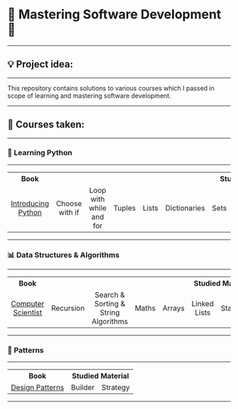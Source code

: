 # 💾 Mastering Software Development 💾

---

## 💡 Project idea:

---

This repository contains solutions to various courses which I passed in scope of learning and mastering software
development.

---

## 📖 Courses taken:

---

### 🐍 Learning Python

---
<table>
    <tr>
        <th>Book</th>
        <th colspan="13">Studied Material</th>
    </tr>
    <tr align="center">
        <td><a href="https://www.amazon.com/Introducing-Python-Modern-Computing-Packages/dp/1492051365/ref=sr_1_1?crid=34IIUUTS2P7IE&dib=eyJ2IjoiMSJ9.h9ifkIDZ1s9yEGN_4V1SOAKMJC3c9L8NTbIKNGp1lzlbzrLJAHOLhai3Vd_AlgeDRjQripCgvAy1mozY_km3Vg8r1f0rA80E-E1vejBDhEWnDv3KINy7WvKuoNMd55WJXaytGXFiGHAxwpLpp4Qk2aRfrwQWi0zkZBC3_FHZFlwssnXy_ouEfwSyr-GfTAIn6XsniN7u0XJRgWUOW0ZXRRboysGH-kKRc2Nao2W6x-c.I_008_yw3kck-s9EqKizixlkEHJSMCQ5LQVMyGXm_Mg&dib_tag=se&keywords=Introducing+Python&qid=1710090881&sprefix=introducing+python%2Caps%2C576&sr=8-1">Introducing Python </a></td>
        <td>Choose with if</td>
        <td>Loop with while and for</td>
        <td>Tuples</td>
        <td>Lists</td>
        <td>Dictionaries</td>
        <td>Sets</td>
        <td>Functions</td>
        <td>Objects and Classes</td>
        <td>Packages</td>
        <td>Modules</td>
        <td>Files and Directories</td>
        <td>Web</td>
    </tr>
</table>

---

### 📊 Data Structures & Algorithms

---

<table>
    <tr>
        <th>Book</th>
        <th colspan="13">Studied Material</th>
    </tr>
    <tr align="center">
        <td><a href="https://www.amazon.com/Self-Taught-Computer-Scientist-Beginners-Science/dp/1119724414/ref=sr_1_2?dib=eyJ2IjoiMSJ9.JfYTTTbfhrcu68m_SvASYeomZ10Oqg8oIh72DsvpamXMJYkETNZbtt4HzeCjvFdSsJWO-2394mESs_Jb943YHQ.UNuPxvCND3DTJoIVyUvGs9KNIVpfEWjoAPSoKJPmedU&dib_tag=se&qid=1710139693&refinements=p_27%3ACory+Althoff&s=books&sr=1-2">Computer Scientist </a></td>
        <td>Recursion</td>
        <td>Search & Sorting & String Algorithms </td>
        <td>Maths</td>
        <td>Arrays</td>
        <td>Linked Lists</td>
        <td>Stacks</td>
        <td>Queues</td>
        <td>Hash Tables</td>
        <td>Binary Trees</td>
        <td>Binary heaps</td>
        <td>Graphs</td>
    </tr>
</table>

---
### 📃 Patterns

---

<table>
    <tr>
        <th>Book</th>
        <th colspan="13">Studied Material</th>
    </tr>
    <tr align="center">
        <td><a href="https://refactoring.guru/design-patterns">Design Patterns </a></td>
        <td>Builder</td>
        <td>Strategy </td>
    </tr>
</table>

---
